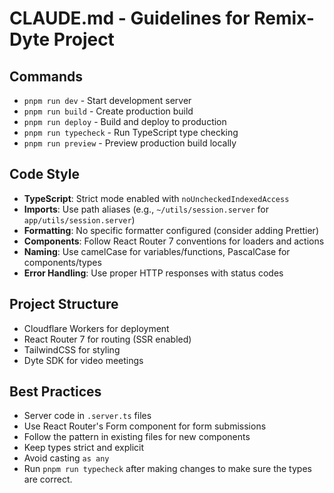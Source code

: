# CLAUDE.md - Guidelines for Remix-Dyte Project

## Commands

- `pnpm run dev` - Start development server
- `pnpm run build` - Create production build
- `pnpm run deploy` - Build and deploy to production
- `pnpm run typecheck` - Run TypeScript type checking
- `pnpm run preview` - Preview production build locally

## Code Style

- **TypeScript**: Strict mode enabled with `noUncheckedIndexedAccess`
- **Imports**: Use path aliases (e.g., `~/utils/session.server` for `app/utils/session.server`)
- **Formatting**: No specific formatter configured (consider adding Prettier)
- **Components**: Follow React Router 7 conventions for loaders and actions
- **Naming**: Use camelCase for variables/functions, PascalCase for components/types
- **Error Handling**: Use proper HTTP responses with status codes

## Project Structure

- Cloudflare Workers for deployment
- React Router 7 for routing (SSR enabled)
- TailwindCSS for styling
- Dyte SDK for video meetings

## Best Practices

- Server code in `.server.ts` files
- Use React Router's Form component for form submissions
- Follow the pattern in existing files for new components
- Keep types strict and explicit
- Avoid casting `as any`
- Run `pnpm run typecheck` after making changes to make sure the types are correct.

